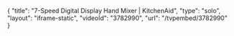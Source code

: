 {
    "title": "7-Speed Digital Display Hand Mixer | KitchenAid",
    "type": "solo",
    "layout": "iframe-static",
    "videoId": "3782990",
    "url": "\/tvpembed\/3782990"
}
